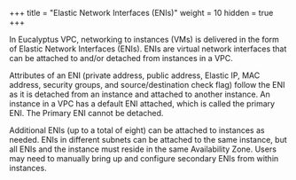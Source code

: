 +++
title = "Elastic Network Interfaces (ENIs)"
weight = 10
hidden = true
+++

In Eucalyptus VPC, networking to instances (VMs) is delivered in the form of Elastic Network Interfaces (ENIs). ENIs are virtual network interfaces that can be attached to and/or detached from instances in a VPC. 

Attributes of an ENI (private address, public address, Elastic IP, MAC address, security groups, and source/destination check flag) follow the ENI as it is detached from an instance and attached to another instance. An instance in a VPC has a default ENI attached, which is called the primary ENI. The Primary ENI cannot be detached. 

Additional ENIs (up to a total of eight) can be attached to instances as needed. ENIs in different subnets can be attached to the same instance, but all ENIs and the instance must reside in the same Availability Zone. Users may need to manually bring up and configure secondary ENIs from within instances. 

